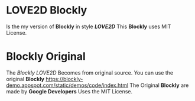 # LOVE2D Blockly

Is the my version of **Blockly** in style ***LOVE2D***
This **Blockly** uses MIT License.


# Blockly Original
The *Blockly LOVE2D* Becomes from original source. You can use the original **Blockly**
https://blockly-demo.appspot.com/static/demos/code/index.html
The Original **Blockly** are made by **Google Developers**
Uses the MIT License.
